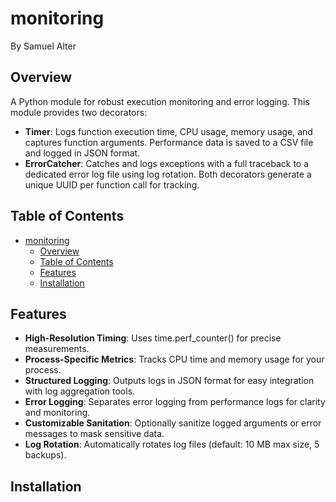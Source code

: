# monitoring

By Samuel Alter

## Overview <a name='overview'></a>

A Python module for robust execution monitoring and error logging. This module provides two decorators:
* **Timer**: Logs function execution time, CPU usage, memory usage, and captures function arguments. Performance data is saved to a CSV file and logged in JSON format.
* **ErrorCatcher**: Catches and logs exceptions with a full traceback to a dedicated error log file using log rotation. Both decorators generate a unique UUID per function call for tracking.

## Table of Contents <a name='toc'></a>

- [monitoring](#monitoring)
  - [Overview ](#overview-)
  - [Table of Contents ](#table-of-contents-)
  - [Features ](#features-)
  - [Installation ](#installation-)

## Features <a name='features'></a>
* **High-Resolution Timing**: Uses time.perf_counter() for precise measurements.
* **Process-Specific Metrics**: Tracks CPU time and memory usage for your process.
* **Structured Logging**: Outputs logs in JSON format for easy integration with log aggregation tools.
* **Error Logging**: Separates error logging from performance logs for clarity and monitoring.
* **Customizable Sanitation**: Optionally sanitize logged arguments or error messages to mask sensitive data.
* **Log Rotation**: Automatically rotates log files (default: 10 MB max size, 5 backups).

## Installation <a name='install'></a>
